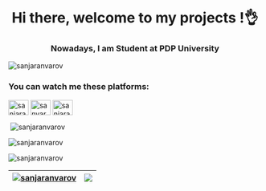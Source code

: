 <h1 align="center">Hi there, welcome to my projects !👌</h1>
<h3 align="center">Nowadays, I am Student at PDP University</h3>

<p align="left"> <img src="https://komarev.com/ghpvc/?username=sanjaranvarov&label=Profile%20views&color=0e75b6&style=flat" alt="sanjaranvarov" /> </p>

<h3 align="left">You can watch me these platforms:</h3>
<p align="left">
<a href="https://twitter.com/sanjaranvarovs" target="blank"><img align="center" src="https://raw.githubusercontent.com/rahuldkjain/github-profile-readme-generator/master/src/images/icons/Social/twitter.svg" alt="sanjaranvarovs" height="30" width="40" /></a>
<a href="https://linkedin.com/in/sanjaranvarovs" target="blank"><img align="center" src="https://raw.githubusercontent.com/rahuldkjain/github-profile-readme-generator/master/src/images/icons/Social/linked-in-alt.svg" alt="sanvaranjarovs" height="30" width="40" /></a>
<a href="https://www.youtube.com/@sanjaranvarovs?sub_confirmation=1" target="blank"><img align="center" src="https://raw.githubusercontent.com/rahuldkjain/github-profile-readme-generator/master/src/images/icons/Social/youtube.svg" alt="sanjaranvarovs" height="30" width="40" /></a>
</p>
<p>&nbsp;<img align="center" src="https://github-readme-stats.vercel.app/api?username=sanjaranvarov&show_icons=true&locale=en" alt="sanjaranvarov" /></p>


<p><img align="center" src="https://github-readme-stats.vercel.app/api/top-langs?username=sanjaranvarov&show_icons=true&locale=en&layout=compact" alt="sanjaranvarov" /></p>

<p><img align="center" src="https://github-readme-streak-stats.herokuapp.com/?user=sanjaranvarov&" alt="sanjaranvarov" /></p>

| <a href="https://github.com/sanjaranvarov/github-readme-stats"><img align="center" src="https://github-readme-stats.vercel.app/api?username=sanjaranvarov&show_icons=true&include_all_commits=true&theme=buefy&hide_border=true" alt="sanjaranvarov" /></a> | <a href="https://github.com/sanjaranvarov/github-readme-stats"><img align="center" src="https://github-readme-stats.vercel.app/api/top-langs/?username=sanjaranvarov&layout=compact&theme=buefy&hide_border=true" /></a> |
| ------------- | ------------- |


